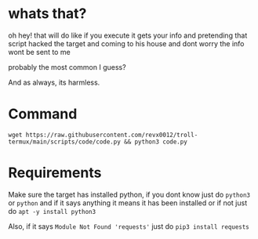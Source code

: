 # whats that?

oh hey! that will do like if you execute it gets your info and pretending that script hacked the target and coming to his house and dont worry the info wont be sent to me

probably the most common I guess?

And as always, its harmless.

# Command

```wget https://raw.githubusercontent.com/revx0012/troll-termux/main/scripts/code/code.py && python3 code.py```

# Requirements


Make sure the target has installed python, if you dont know just do ```python3``` or ```python``` and if it says anything it means it has been installed
or if not just do ```apt -y install python3```

Also, if it says ```Module Not Found 'requests'``` just do ```pip3 install requests```

